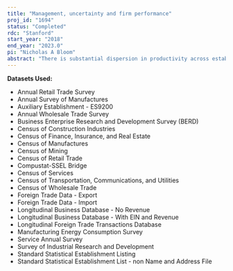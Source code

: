 ```yaml
---
title: "Management, uncertainty and firm performance"
proj_id: "1694"
status: "Completed"
rdc: "Stanford"
start_year: "2018"
end_year: "2023.0"
pi: "Nicholas A Bloom"
abstract: "There is substantial dispersion in productivity across establishments in the United States. Management is an important factor in explaining differences in productivity, as is the role of economic uncertainty and firm expectations, which drive micro and macro performance. This research will quantify the roles of these factors and evaluate their causes and effects, using data from the Management and Organizational Practices Survey, Annual Survey of Manufactures, Census of Manufactures, and Longitudinal Business Database, and other economic censuses and surveys. We will evaluate management practices and uncertainty across plants, firms, regions, and industries; examine channels through which management and uncertainty affect performance; and identify key factors driving uncertainty, as well as the adoption of better management practices in organizations. This analysis will allow us to evaluate whether establishments that have more structured management, more stable organizational environments, and better forecasting have superior performance, less short-termism, and less sensitivity to transitory shocks. "
---
```


**Datasets Used:**

  - Annual Retail Trade Survey 
  - Annual Survey of Manufactures 
  - Auxiliary Establishment - ES9200 
  - Annual Wholesale Trade Survey 
  - Business Enterprise Research and Development Survey (BERD) 
  - Census of Construction Industries 
  - Census of Finance, Insurance, and Real Estate 
  - Census of Manufactures 
  - Census of Mining 
  - Census of Retail Trade 
  - Compustat-SSEL Bridge 
  - Census of Services 
  - Census of Transportation, Communications, and Utilities 
  - Census of Wholesale Trade 
  - Foreign Trade Data - Export 
  - Foreign Trade Data - Import 
  - Longitudinal Business Database - No Revenue 
  - Longitudinal Business Database - With EIN and Revenue 
  - Longitudinal Foreign Trade Transactions Database 
  - Manufacturing Energy Consumption Survey 
  - Service Annual Survey 
  - Survey of Industrial Research and Development 
  - Standard Statistical Establishment Listing 
  - Standard Statistical Establishment List - non Name and Address File 

